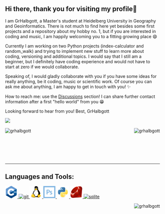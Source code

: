 ## Hi there, thank you for visiting my profile👋

I am GrHalbgott, a Master's student at Heidelberg University in Geography and Geoinformatics. There is not much to find here yet besides some first projects and a repository about my hobby no. 1, but if you are interested in coding and music, I am happily welcoming you to a fitting growing place 😄

Currently I am working on two Python projects (index-calculator and random_walk) and trying to implement new stuff to learn more about coding, versioning and additional topics. I would say that I still am a beginner, but I definitely have coding experience and would not have to start at zero if we would collaborate.

Speaking of, I would gladly collaborate with you if you have some ideas for really anything, be it coding, music or scientific work. 
Of course you can ask me about anything, I am happy to get in touch with you! ✨

How to reach me: use the <a href="https://github.com/GrHalbgott/GrHalbgott/discussions">Discussions</a> section!
I can share further contact information after a first "hello world" from you 😁

Looking forward to hear from you!
Best, GrHalbgott

![](https://komarev.com/ghpvc/?username=grhalbgott&label=PROFILE+VIEWS)

<a href="https://github.com/ryo-ma/github-profile-trophy">
  <img align="left" src="https://github-profile-trophy.vercel.app/?username=grhalbgott&theme=dracula&row=2&column=3" alt="grhalbgott" />
</a>
<a href="https://github.com/anuraghazra/github-readme-stats">
  <img align="right" src="https://github-readme-stats.vercel.app/api?username=grhalbgott&show_icons=true&theme=dracula&include_all_commits=true" alt="grhalbgott"/>
</a>

<br/><br/><br/><br/><br/><br/>
<hr>

## Languages and Tools:
<p align="left"> <a href="https://www.w3schools.com/cpp/" target="_blank"> <img src="https://raw.githubusercontent.com/devicons/devicon/master/icons/cplusplus/cplusplus-original.svg" alt="cplusplus" width="40" height="40"/> </a> <a href="https://git-scm.com/" target="_blank"> <img src="https://www.vectorlogo.zone/logos/git-scm/git-scm-icon.svg" alt="git" width="40" height="40"/> </a> <a href="https://www.linux.org/" target="_blank"> <img src="https://raw.githubusercontent.com/devicons/devicon/master/icons/linux/linux-original.svg" alt="linux" width="40" height="40"/> </a> <a href="https://www.photoshop.com/en" target="_blank"> <img src="https://raw.githubusercontent.com/devicons/devicon/master/icons/photoshop/photoshop-line.svg" alt="photoshop" width="40" height="40"/> </a> <a href="https://www.python.org" target="_blank"> <img src="https://raw.githubusercontent.com/devicons/devicon/master/icons/python/python-original.svg" alt="python" width="40" height="40"/> </a> <a href="https://www.ruby-lang.org/en/" target="_blank"> <img src="https://raw.githubusercontent.com/devicons/devicon/master/icons/ruby/ruby-original.svg" alt="ruby" width="40" height="40"/> </a> <a href="https://www.sqlite.org/" target="_blank"> <img src="https://www.vectorlogo.zone/logos/sqlite/sqlite-icon.svg" alt="sqlite" width="40" height="40"/> </a> </p>
<a href="https://github.com/anuraghazra/github-readme-stats">
  <img align="right" src="https://github-readme-stats.vercel.app/api/top-langs/?username=grhalbgott&theme=dracula&layout=compact" alt="grhalbgott"/>
</a>
